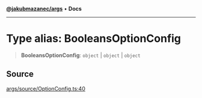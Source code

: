 [**@jakubmazanec/args**](../README.md) • **Docs**

---

# Type alias: BooleansOptionConfig

> **BooleansOptionConfig**: `object` \| `object` \| `object`

## Source

[args/source/OptionConfig.ts:40](https://github.com/jakubmazanec/js-tools/blob/45932621a19c677851f8bf60e4a28d217617972b/packages/args/source/OptionConfig.ts#L40)
